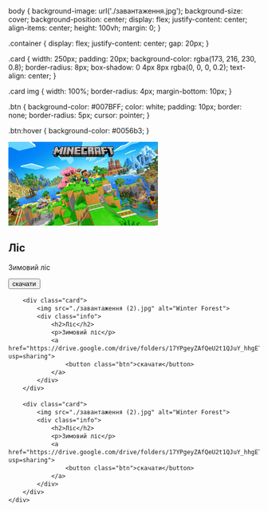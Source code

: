 <!DOCTYPE html>
<html lang="en">
<head>
    <meta charset="UTF-8">
    <meta name="viewport" content="width=device-width, initial-scale=1.0">
    <title>Centered Cards</title>
    <link rel="stylesheet" type="text/css" href="stail.css">
</head>
<body>
    <stail>
        body {
    background-image: url('./завантаження.jpg');
    background-size: cover;
    background-position: center;
    display: flex;
    justify-content: center;
    align-items: center;
    height: 100vh;
    margin: 0;
}

.container {
    display: flex;
    justify-content: center;
    gap: 20px;
}

.card {
    width: 250px;
    padding: 20px;
    background-color: rgba(173, 216, 230, 0.8);
    border-radius: 8px;
    box-shadow: 0 4px 8px rgba(0, 0, 0, 0.2);
    text-align: center;
}

.card img {
    width: 100%;
    border-radius: 4px;
    margin-bottom: 10px;
}

.btn {
    background-color: #007BFF;
    color: white;
    padding: 10px;
    border: none;
    border-radius: 5px;
    cursor: pointer;
}

.btn:hover {
    background-color: #0056b3;
}
    </stail>
    <div class="container">
        <div class="card">
            <img src="./завантаження (2).jpg" alt="Winter Forest">
            <div class="info">
                <h2>Ліс</h2>
                <p>Зимовий ліс</p>
                <a href="https://drive.google.com/drive/folders/17YPgeyZAfQeU2t1QJuY_hhgETOhHUheQ?usp=sharing">
                    <button class="btn">скачати</button>
                </a>
            </div>
        </div>
        
        <div class="card">
            <img src="./завантаження (2).jpg" alt="Winter Forest">
            <div class="info">
                <h2>Ліс</h2>
                <p>Зимовий ліс</p>
                <a href="https://drive.google.com/drive/folders/17YPgeyZAfQeU2t1QJuY_hhgETOhHUheQ?usp=sharing">
                    <button class="btn">скачати</button>
                </a>
            </div>
        </div>
        
        <div class="card">
            <img src="./завантаження (2).jpg" alt="Winter Forest">
            <div class="info">
                <h2>Ліс</h2>
                <p>Зимовий ліс</p>
                <a href="https://drive.google.com/drive/folders/17YPgeyZAfQeU2t1QJuY_hhgETOhHUheQ?usp=sharing">
                    <button class="btn">скачати</button>
                </a>
            </div>
        </div>
    </div>
</body>
</html>

